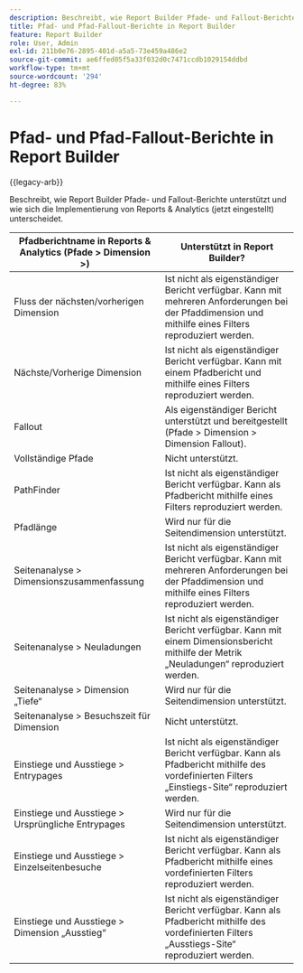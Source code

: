 ```yaml
---
description: Beschreibt, wie Report Builder Pfade- und Fallout-Berichte unterstützt und wie sich die Implementierung von Reports & Analytics unterscheidet.
title: Pfad- und Pfad-Fallout-Berichte in Report Builder
feature: Report Builder
role: User, Admin
exl-id: 211b0e76-2895-401d-a5a5-73e459a486e2
source-git-commit: ae6ffed05f5a33f032d0c7471ccdb1029154ddbd
workflow-type: tm+mt
source-wordcount: '294'
ht-degree: 83%

---
```


# Pfad- und Pfad-Fallout-Berichte in Report Builder

{{legacy-arb}}

Beschreibt, wie Report Builder Pfade- und Fallout-Berichte unterstützt und wie sich die Implementierung von Reports &amp; Analytics (jetzt eingestellt) unterscheidet.

| Pfadberichtname in Reports &amp; Analytics (Pfade > Dimension >) | Unterstützt in Report Builder? |
|--- |--- |
| Fluss der nächsten/vorherigen Dimension | Ist nicht als eigenständiger Bericht verfügbar. Kann mit mehreren Anforderungen bei der Pfaddimension und mithilfe eines Filters reproduziert werden. |
| Nächste/Vorherige Dimension | Ist nicht als eigenständiger Bericht verfügbar. Kann mit einem Pfadbericht und mithilfe eines Filters reproduziert werden. |
| Fallout | Als eigenständiger Bericht unterstützt und bereitgestellt (Pfade > Dimension > Dimension Fallout). |
| Vollständige Pfade | Nicht unterstützt. |
| PathFinder | Ist nicht als eigenständiger Bericht verfügbar. Kann als Pfadbericht mithilfe eines Filters reproduziert werden. |
| Pfadlänge | Wird nur für die Seitendimension unterstützt. |
| Seitenanalyse > Dimensionszusammenfassung | Ist nicht als eigenständiger Bericht verfügbar. Kann mit mehreren Anforderungen bei der Pfaddimension und mithilfe eines Filters reproduziert werden. |
| Seitenanalyse > Neuladungen | Ist nicht als eigenständiger Bericht verfügbar. Kann mit einem Dimensionsbericht mithilfe der Metrik „Neuladungen“ reproduziert werden. |
| Seitenanalyse > Dimension „Tiefe“ | Wird nur für die Seitendimension unterstützt. |
| Seitenanalyse > Besuchszeit für Dimension | Nicht unterstützt. |
| Einstiege und Ausstiege > Entrypages | Ist nicht als eigenständiger Bericht verfügbar. Kann als Pfadbericht mithilfe des vordefinierten Filters „Einstiegs-Site“ reproduziert werden. |
| Einstiege und Ausstiege > Ursprüngliche Entrypages | Wird nur für die Seitendimension unterstützt. |
| Einstiege und Ausstiege > Einzelseitenbesuche | Ist nicht als eigenständiger Bericht verfügbar. Kann als Pfadbericht mithilfe eines vordefinierten Filters reproduziert werden. |
| Einstiege und Ausstiege > Dimension „Ausstieg“ | Ist nicht als eigenständiger Bericht verfügbar. Kann als Pfadbericht mithilfe des vordefinierten Filters „Ausstiegs-Site“ reproduziert werden. |
